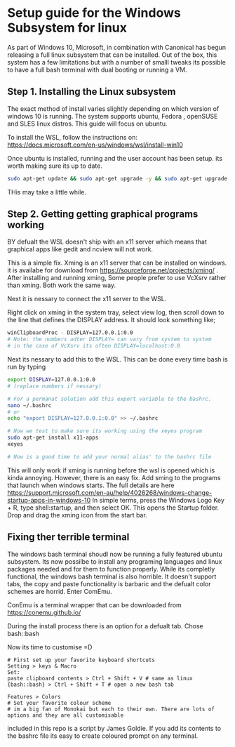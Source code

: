 # Setup guide for the Windows Subsystem for linux


As part of Windows 10, Microsoft, in combination with Canonical has begun releasing a full linux subsystem that can be installed.  Out of the box, this system has a few limitations but with a number of smalll tweaks its possible to have a full bash terminal with dual booting or running a VM.  

## Step 1. Installing the Linux subsystem 

The exact method of install varies slightly depending on which version of windows 10 is running.  The system supports ubuntu, Fedora , openSUSE and SLES linux distros.  This guide will focus on ubuntu.

To install the WSL, follow the instructions on:
https://docs.microsoft.com/en-us/windows/wsl/install-win10

Once ubuntu is installed, running and the user account has been setup. its worth making sure its up to date. 

``` bash
sudo apt-get update && sudo apt-get upgrade -y && sudo apt-get upgrade -y && sudo apt-get dist-upgrade -y && sudo apt-get autoremove -y
``` 
THis may take a little while.  

## Step 2. Getting getting graphical programs working

BY defualt the WSL doesn't ship with an x11 server which means that graphical apps like gedit and ncview will not work. 

This is a simple fix. Xming is an x11 server that can be installed on windows.  it is availabe for download from https://sourceforge.net/projects/xming/  . After installing and running xming, Some people prefer to use VcXsrv rather than xming. Both work the same way.  

Next it is nessary to connect the x11 server to the WSL. 

Right click on xming in the system tray,  select view log, then scroll down to the line that defines the DISPLAY address. It should look something like; 

``` bash
winClipboardProc - DISPLAY=127.0.0.1:0.0
# Note: the numbers adter DISPLAY= can vary from system to system
# in the case of VcXsrv its often DISPLAY=localhost:0.0
```
Next its nessary to add this to the WSL.  This can be done every time bash is run by typing 
``` bash
export DISPLAY=127.0.0.1:0.0
# (replace numbers if nessary)

# For a permanat solution add this export variable to the bashrc. 
nano ~/.bashrc
# or
echo "export DISPLAY=127.0.0.1:0.0" >> ~/.bashrc

# Now we test to make sure its working using the xeyes program
sudo apt-get install x11-apps
xeyes

# Now is a good time to add your normal alias' to the bashrc file
```
This will only work if xming is running before the wsl is opened which is kinda annoying. However, there is an easy fix. Add sming to the programs that launch when windows starts.  The full details are here https://support.microsoft.com/en-au/help/4026268/windows-change-startup-apps-in-windows-10
In simple terms, press the Windows Logo Key  + R, type shell:startup, and then select OK. This opens the Startup folder. Drop and drag the xming icon from the start bar.  

## Fixing ther terrible terminal 

The windows bash terminal shoudl now be running a fully featured ubuntu subsystem.  Its now possilbe to install any programing languages and linux packages needed and for them to function properly.  While its completly functional, the windows bash terminal is also horrible. It doesn't support tabs, the copy and paste functionality is barbaric and the defualt color schemes are horrid.  Enter ComEmu.  

ConEmu is a terminal wrapper that can be downloaded from https://conemu.github.io/

During the install process there is an option for a defualt tab. Chose bash::bash

Now its time to customise =D 
```
# First set up your favorite keyboard shortcuts
Setting > keys & Macro
Set:
paste clipboard contents > Ctrl + Shift + V # same as linux
{bash::bash} > Ctrl + Shift + T # open a new bash tab

Features > Colors 
# Set your favorite colour scheme
# im a big fan of Monokai but each to their own. There are lots of options and they are all customisable 
```

included in this repo is a script by James Goldie. If you add its contents to the bashrc file its easy to create coloured prompt on any terminal.  

